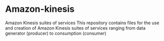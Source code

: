 # Amazon-kinesis
Amazon Kinesis suites of services
This repository contains files for the use and creation of Amazon Kinesis suites of services ranging from data generator (producer) to consumption (consumer)  
